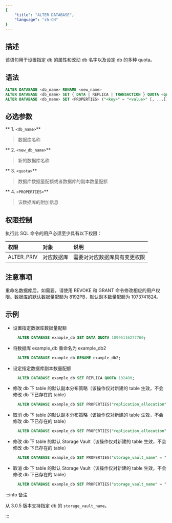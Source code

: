 ```yaml
---
{
    "title": "ALTER DATABASE",
    "language": "zh-CN"
}
---
```


<!--
Licensed to the Apache Software Foundation (ASF) under one
or more contributor license agreements.  See the NOTICE file
distributed with this work for additional information
regarding copyright ownership.  The ASF licenses this file
to you under the Apache License, Version 2.0 (the
"License"); you may not use this file except in compliance
with the License.  You may obtain a copy of the License at

  http://www.apache.org/licenses/LICENSE-2.0

Unless required by applicable law or agreed to in writing,
software distributed under the License is distributed on an
"AS IS" BASIS, WITHOUT WARRANTIES OR CONDITIONS OF ANY
KIND, either express or implied.  See the License for the
specific language governing permissions and limitations
under the License.
-->


## 描述

该语句用于设置指定 db 的属性和改动 db 名字以及设定 db 的多种 quota。

## 语法

```sql
ALTER DATABASE <db_name> RENAME <new_name>
ALTER DATABASE <db_name> SET { DATA | REPLICA | TRANSACTION } QUOTA <quota>
ALTER DATABASE <db_name> SET <PROPERTIES> ("<key>" = "<value>" [, ...])
```

## 必选参数

** 1. `<db_name>`**
>  数据库名称

** 2. `<new_db_name>`**
>  新的数据库名称

** 3. `<quota>`**
>  数据库数据量配额或者数据库的副本数量配额

** 4. `<PROPERTIES>`**
>  该数据库的附加信息

## 权限控制

执行此 SQL 命令的用户必须至少具有以下权限：

| 权限         | 对象    | 说明             |
|:-----------|:------|:---------------|
| ALTER_PRIV | 对应数据库 | 需要对对应数据库具有变更权限 |

## 注意事项

重命名数据库后，如需要，请使用 REVOKE 和 GRANT 命令修改相应的用户权限。数据库的默认数据量配额为 8192PB，默认副本数量配额为 1073741824。

## 示例

- 设置指定数据库数据量配额

  ```sql
    ALTER DATABASE example_db SET DATA QUOTA 10995116277760;
  ```

- 将数据库 example_db 重命名为 example_db2

  ```sql
    ALTER DATABASE example_db RENAME example_db2;
  ```

- 设定指定数据库副本数量配额

  ```sql
    ALTER DATABASE example_db SET REPLICA QUOTA 102400;
  ```

- 修改 db 下 table 的默认副本分布策略（该操作仅对新建的 table 生效，不会修改 db 下已存在的 table）

  ```sql
    ALTER DATABASE example_db SET PROPERTIES("replication_allocation" = "tag.location.default:2");
  ```

- 取消 db 下 table 的默认副本分布策略（该操作仅对新建的 table 生效，不会修改 db 下已存在的 table）

  ```sql
    ALTER DATABASE example_db SET PROPERTIES("replication_allocation" = "");
  ```

- 修改 db 下 table 的默认 Storage Vault（该操作仅对新建的 table 生效，不会修改 db 下已存在的 table）

  ```sql
    ALTER DATABASE example_db SET PROPERTIES("storage_vault_name" = "hdfs_demo_vault");
  ```

- 取消 db 下 table 的默认 Storage Vault（该操作仅对新建的 table 生效，不会修改 db 下已存在的 table）

  ```sql
    ALTER DATABASE example_db SET PROPERTIES("storage_vault_name" = "");
  ```

:::info 备注

从 3.0.5 版本支持指定 db 的 `storage_vault_name`。

:::
